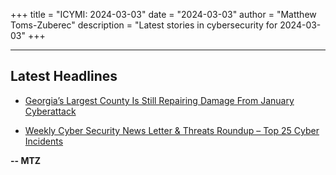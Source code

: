 +++
title = "ICYMI: 2024-03-03"
date = "2024-03-03"
author = "Matthew Toms-Zuberec"
description = "Latest stories in cybersecurity for 2024-03-03"
+++

---------------------------------------------------------------------------
## Latest Headlines
- [Georgia’s Largest County Is Still Repairing Damage From January Cyberattack](https://www.securityweek.com/georgias-largest-county-is-still-repairing-damage-from-january-cyberattack/)

- [Weekly Cyber Security News Letter & Threats Roundup – Top 25 Cyber Incidents](https://cybersecuritynews.com/weekly-cyber-security-news-letter-roundup/)

**-- MTZ**